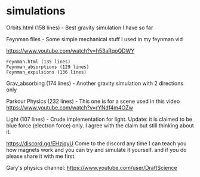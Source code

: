 # simulations
Orbits.html (158 lines) - Best gravity simulation I have so far

Feynman files - Some simple mechanical stuff I used in my feynman vid 

https://www.youtube.com/watch?v=h53aRqoQDWY

    Feynman.html (135 lines)
    Feynman_absorptions (129 lines)
    Feynman_expulsions (136 lines)

Grav_absorbing (174 lines) - Another gravity simulation with 2 directions only

Parkour Physics (232 lines) - This one is for a scene used in this video
https://www.youtube.com/watch?v=rYNdf4m4OZw

Light (107 lines) - Crude implementation for light. 
Update: it is claimed to be blue force (electron force) only. I agree with the claim but still thinking about it.

https://discord.gg/EHzjqyU
Come to the discord any time I can teach you how magnets work and you can try and simulate it yourself.
and if you do please share it with me first.

Gary's physics channel: https://www.youtube.com/user/DraftScience
